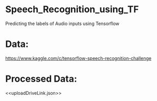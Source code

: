# Speech_Recognition_using_TF
Predicting the labels of Audio inputs using Tensorflow

# Data:
https://www.kaggle.com/c/tensorflow-speech-recognition-challenge

# Processed Data:
<<uploadDriveLink.json>>

